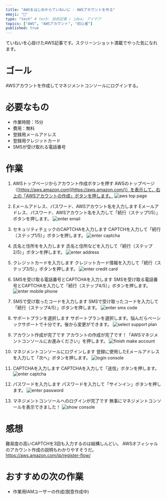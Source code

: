```yaml
---
title: "AWSをはじめからていねいに - AWSアカウントを作る"
emoji: "🔰"
type: "tech" # tech: 技術記事 / idea: アイデア
topics: ["AWS", "AWSアカウント", "初心者"]
published: true
---
```

ていねいを心掛けたAWS記事です。スクリーンショット満載でやった気になれます。

# ゴール
AWSアカウントを作成してマネジメントコンソールにログインする。

# 必要なもの
- 作業時間：15分
- 費用：無料
- 登録用メールアドレス
- 登録用クレジットカード
- SMSが受け取れる電話番号

# 作業

1. AWSトップページからアカウント作成ボタンを押す
AWSのトップページ（[https://aws.amazon.com](https://aws.amazon.com/)）を表示して、右上の「AWSアカウントの作成」ボタンを押します。
![aws top page](/images/aws_make_account_img01.jpg)

2. Eメールアドレス、パスワード、AWSアカウント名を入力します
Eメールアドレス、パスワード、AWSアカウント名を入力して「続行（ステップ1/5）」ボタンを押します。
![enter email](/images/aws_make_account_img02.jpg)

3. セキュリティチェックのCAPTCHAを入力します
CAPTCHを入力して「続行（ステップ1/5）」ボタンを押します。
![enter captcha](/images/aws_make_account_img03.jpg)

4. 氏名と住所をを入力します
氏名と住所などを入力して「続行（ステップ2/5）」ボタンを押します。
![enter address](/images/aws_make_account_img04.jpg)

5. クレジットカードを入力します
クレジットカード情報を入力して「続行（ステップ3/5）」ボタンを押します。
![enter credit card](/images/aws_make_account_img05.jpg)

6. SMSを受け取る電話番号とCAPTCHAを入力します
SMSを受け取る電話番号とCAPTCHAを入力して「続行（ステップ4/5）」ボタンを押します。
![enter mobile phone](/images/aws_make_account_img06.jpg)

7. SMSで受け取ったコードを入力します
SMSで受け取ったコードを入力して「続行（ステップ4/5）」ボタンを押します。
![enter sms code](/images/aws_make_account_img07.jpg)

8. サポートプランを選択します
サポートプランを選択します。悩んだらベーシックサポートで十分です。後から変更ができます。
![select support plan](/images/aws_make_account_img08.jpg)

9. アカウント作成が完了です
アカウントの作成が完了です！「AWSマネジメントコンソールにお進みください」を押します。
![finish make account](/images/aws_make_account_img09.jpg)

10. マネジメントコンソールにログインします
登録に使用したEメールアドレスを入力して「次へ」ボタンを押します。
![login console](/images/aws_make_account_img10.jpg)

11. CAPTCHAを入力します
CAPTCHAを入力して「送信」ボタンを押します。
![enter captcha](/images/aws_make_account_img11.jpg)

12. パスワードを入力します
パスワードを入力して「サインイン」ボタンを押します。
![enter password](/images/aws_make_account_img12.jpg)

13. マネジメントコンソールへのログインが完了です
無事にマネジメントコンソールを表示できました！
![show console](/images/aws_make_account_img13.jpg)

# 感想
難易度の高いCAPTCHを3回も入力するのは結構しんどい。
AWSオフィシャルのアカウント作成の説明もわかりやすそうだ。
https://aws.amazon.com/jp/register-flow/

# おすすめの次の作業
- 作業用IAMユーザーの作成(鋭意作成中)
